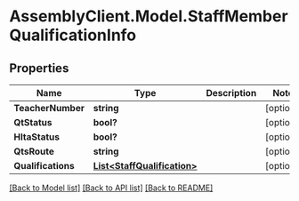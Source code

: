 # AssemblyClient.Model.StaffMemberQualificationInfo
## Properties

Name | Type | Description | Notes
------------ | ------------- | ------------- | -------------
**TeacherNumber** | **string** |  | [optional] 
**QtStatus** | **bool?** |  | [optional] 
**HltaStatus** | **bool?** |  | [optional] 
**QtsRoute** | **string** |  | [optional] 
**Qualifications** | [**List&lt;StaffQualification&gt;**](StaffQualification.md) |  | [optional] 

[[Back to Model list]](../README.md#documentation-for-models) [[Back to API list]](../README.md#documentation-for-api-endpoints) [[Back to README]](../README.md)

